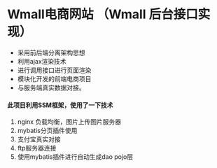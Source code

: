 # Wmall电商网站 （Wmall 后台接口实现）
- 采用前后端分离架构思想
- 利用ajax渲染技术
- 进行调用接口进行页面渲染
- 模块化开发的前端电商项目
- 与服务端真实数据对接。
#### 此项目利用SSM框架，使用了一下技术

1. nginx 负载均衡，图片上传图片服务器
2. mybatis分页插件使用
3. 支付宝真实对接
4. ftp服务器连接
5. 使用mybatis插件进行自动生成dao pojo层
